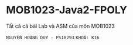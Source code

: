 # MOB1023-Java2-FPOLY
Tất cả cả bài Lab và ASM của môn MOB1023

`NGUYỄN HOÀNG DUY - PS18293`
`KHOÁ: K16`
